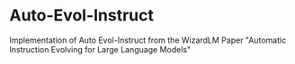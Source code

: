 # Auto-Evol-Instruct
Implementation of Auto Evol-Instruct from the WizardLM Paper "Automatic Instruction Evolving for Large Language Models"
